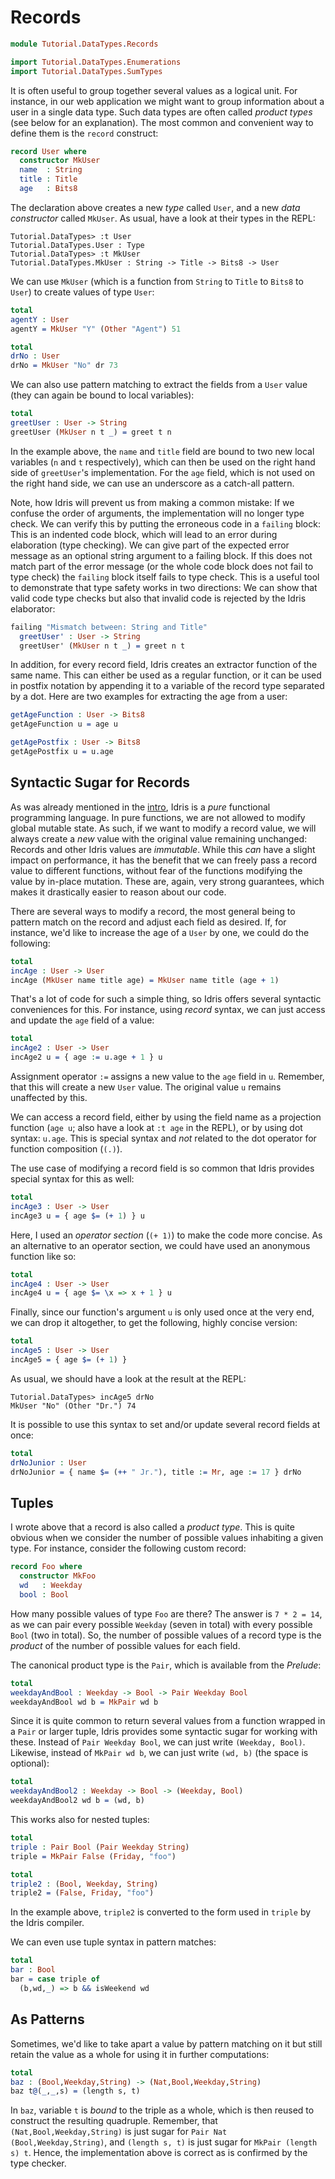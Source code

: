 # Records

```idris
module Tutorial.DataTypes.Records

import Tutorial.DataTypes.Enumerations
import Tutorial.DataTypes.SumTypes
```

It is often useful to group together several values as a logical unit. For
instance, in our web application we might want to group information about a user
in a single data type. Such data types are often called *product types* (see
below for an explanation).  The most common and convenient way to define them is
the `record` construct:

```idris
record User where
  constructor MkUser
  name  : String
  title : Title
  age   : Bits8
```

The declaration above creates a new *type* called `User`, and a new *data
constructor* called `MkUser`. As usual, have a look at their types in the REPL:

```repl
Tutorial.DataTypes> :t User
Tutorial.DataTypes.User : Type
Tutorial.DataTypes> :t MkUser
Tutorial.DataTypes.MkUser : String -> Title -> Bits8 -> User
```

We can use `MkUser` (which is a function from `String` to `Title` to `Bits8` to
`User`) to create values of type `User`:

```idris
total
agentY : User
agentY = MkUser "Y" (Other "Agent") 51

total
drNo : User
drNo = MkUser "No" dr 73
```

We can also use pattern matching to extract the fields from a `User` value (they
can again be bound to local variables):

```idris
total
greetUser : User -> String
greetUser (MkUser n t _) = greet t n
```

In the example above, the `name` and `title` field are bound to two new local
variables (`n` and `t` respectively), which can then be used on the right hand
side of `greetUser`'s implementation. For the `age` field, which is not used on
the right hand side, we can use an underscore as a catch-all pattern.

Note, how Idris will prevent us from making a common mistake: If we confuse the
order of arguments, the implementation will no longer type check. We can verify
this by putting the erroneous code in a `failing` block: This is an indented
code block, which will lead to an error during elaboration (type checking). We
can give part of the expected error message as an optional string argument to a
failing block. If this does not match part of the error message (or the whole
code block does not fail to type check) the `failing` block itself fails to type
check. This is a useful tool to demonstrate that type safety works in two
directions: We can show that valid code type checks but also that invalid code
is rejected by the Idris elaborator:

```idris
failing "Mismatch between: String and Title"
  greetUser' : User -> String
  greetUser' (MkUser n t _) = greet n t
```

In addition, for every record field, Idris creates an extractor function of the
same name. This can either be used as a regular function, or it can be used in
postfix notation by appending it to a variable of the record type separated by a
dot. Here are two examples for extracting the age from a user:

```idris
getAgeFunction : User -> Bits8
getAgeFunction u = age u

getAgePostfix : User -> Bits8
getAgePostfix u = u.age
```

## Syntactic Sugar for Records

As was already mentioned in the [intro](Intro.md), Idris is a *pure* functional
programming language. In pure functions, we are not allowed to modify global
mutable state. As such, if we want to modify a record value, we will always
create a *new* value with the original value remaining unchanged: Records and
other Idris values are *immutable*.  While this *can* have a slight impact on
performance, it has the benefit that we can freely pass a record value to
different functions, without fear of the functions modifying the value by
in-place mutation. These are, again, very strong guarantees, which makes it
drastically easier to reason about our code.

There are several ways to modify a record, the most general being to pattern
match on the record and adjust each field as desired. If, for instance, we'd
like to increase the age of a `User` by one, we could do the following:

```idris
total
incAge : User -> User
incAge (MkUser name title age) = MkUser name title (age + 1)
```

That's a lot of code for such a simple thing, so Idris offers several syntactic
conveniences for this. For instance, using *record* syntax, we can just access
and update the `age` field of a value:

```idris
total
incAge2 : User -> User
incAge2 u = { age := u.age + 1 } u
```

Assignment operator `:=` assigns a new value to the `age` field in `u`.
Remember, that this will create a new `User` value. The original value `u`
remains unaffected by this.

We can access a record field, either by using the field name as a projection
function (`age u`; also have a look at `:t age` in the REPL), or by using dot
syntax: `u.age`. This is special syntax and *not* related to the dot operator
for function composition (`(.)`).

The use case of modifying a record field is so common that Idris provides
special syntax for this as well:

```idris
total
incAge3 : User -> User
incAge3 u = { age $= (+ 1) } u
```

Here, I used an *operator section* (`(+ 1)`) to make the code more concise.  As
an alternative to an operator section, we could have used an anonymous function
like so:

```idris
total
incAge4 : User -> User
incAge4 u = { age $= \x => x + 1 } u
```

Finally, since our function's argument `u` is only used once at the very end, we
can drop it altogether, to get the following, highly concise version:

```idris
total
incAge5 : User -> User
incAge5 = { age $= (+ 1) }
```

As usual, we should have a look at the result at the REPL:

```repl
Tutorial.DataTypes> incAge5 drNo
MkUser "No" (Other "Dr.") 74
```

It is possible to use this syntax to set and/or update several record fields at
once:

```idris
total
drNoJunior : User
drNoJunior = { name $= (++ " Jr."), title := Mr, age := 17 } drNo
```

## Tuples

I wrote above that a record is also called a *product type*.  This is quite
obvious when we consider the number of possible values inhabiting a given type.
For instance, consider the following custom record:

```idris
record Foo where
  constructor MkFoo
  wd   : Weekday
  bool : Bool
```

How many possible values of type `Foo` are there? The answer is `7 * 2 = 14`, as
we can pair every possible `Weekday` (seven in total) with every possible `Bool`
(two in total). So, the number of possible values of a record type is the
*product* of the number of possible values for each field.

The canonical product type is the `Pair`, which is available from the *Prelude*:

```idris
total
weekdayAndBool : Weekday -> Bool -> Pair Weekday Bool
weekdayAndBool wd b = MkPair wd b
```

Since it is quite common to return several values from a function wrapped in a
`Pair` or larger tuple, Idris provides some syntactic sugar for working with
these. Instead of `Pair Weekday Bool`, we can just write `(Weekday, Bool)`.
Likewise, instead of `MkPair wd b`, we can just write `(wd, b)` (the space is
optional):

```idris
total
weekdayAndBool2 : Weekday -> Bool -> (Weekday, Bool)
weekdayAndBool2 wd b = (wd, b)
```

This works also for nested tuples:

```idris
total
triple : Pair Bool (Pair Weekday String)
triple = MkPair False (Friday, "foo")

total
triple2 : (Bool, Weekday, String)
triple2 = (False, Friday, "foo")
```

In the example above, `triple2` is converted to the form used in `triple` by the
Idris compiler.

We can even use tuple syntax in pattern matches:

```idris
total
bar : Bool
bar = case triple of
  (b,wd,_) => b && isWeekend wd
```

## As Patterns

Sometimes, we'd like to take apart a value by pattern matching on it but still
retain the value as a whole for using it in further computations:

```idris
total
baz : (Bool,Weekday,String) -> (Nat,Bool,Weekday,String)
baz t@(_,_,s) = (length s, t)
```

In `baz`, variable `t` is *bound* to the triple as a whole, which is then reused
to construct the resulting quadruple. Remember, that `(Nat,Bool,Weekday,String)`
is just sugar for `Pair Nat (Bool,Weekday,String)`, and `(length s, t)` is just
sugar for `MkPair (length s) t`. Hence, the implementation above is correct as
is confirmed by the type checker.

<!-- vi: filetype=idris2:syntax=markdown
-->
